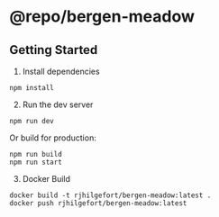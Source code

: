 # @repo/bergen-meadow

## Getting Started

1. Install dependencies

```
npm install
```

2. Run the dev server

```
npm run dev
```

Or build for production:

```
npm run build
npm run start
```

3. Docker Build

```
docker build -t rjhilgefort/bergen-meadow:latest .
docker push rjhilgefort/bergen-meadow:latest
```
